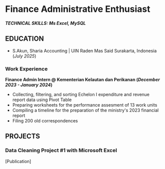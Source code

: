 # Finance Administrative Enthusiast

##### TECHNICAL SKILLS: Ms Excel, MySQL

## EDUCATION
- S.Akun, Sharia Accounting | UIN Raden Mas Said Surakarta, Indonesia (_July 2025_)

### Work Experience
**Finance Admin Intern @ Kementerian Kelautan dan Perikanan (_December 2023 - January 2024_)**
- Collecting, filtering, and sorting Echelon I expenditure and revenue report data using Pivot Table
- Preparing worksheets for the performance assesment of 13 work units
- Compiling a timeline for the preparation of the ministry's 2023 financial report
- Filing 200 old correspondences

## PROJECTS
### Data Cleaning Project #1 with Microsoft Excel
[Publication]
